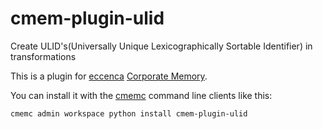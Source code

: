 # cmem-plugin-ulid

Create ULID's(Universally Unique Lexicographically Sortable Identifier) in transformations

This is a plugin for [eccenca](https://eccenca.com) [Corporate Memory](https://documentation.eccenca.com).

You can install it with the [cmemc](https://eccenca.com/go/cmemc) command line
clients like this:

```
cmemc admin workspace python install cmem-plugin-ulid
```

